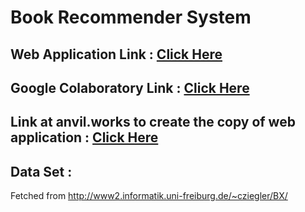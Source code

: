 # Book Recommender System
## Web Application Link : [Click Here](https://book-recommender.anvil.app/)
## Google Colaboratory Link : [Click Here](https://colab.research.google.com/drive/1h9trROB9xrIhfS5zmlB-gHJWQRcNX3im?usp=sharing)
## Link at anvil.works to create the copy of web application : [Click Here](https://anvil.works/build#clone:FXX7AGOTRWYZASHR=PNLGIWXEI4JYNMS2EAZNYOFY)
## Data Set : 
Fetched from http://www2.informatik.uni-freiburg.de/~cziegler/BX/ <br/>


